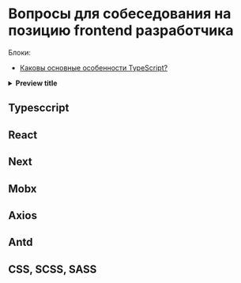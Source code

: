# Вопросы для собеседования на позицию frontend разработчика

Блоки:
 - <a href="/#Antd">Каковы основные особенности TypeScript?</a><br>

<details>
<summary><b>Preview title</b></summary>

_Markdown is valid, but add empty lines to separate from the HTML tags._

- Bullet
- Points

</details>

## Typesccript

## React

## Next

## Mobx

## Axios

## Antd

## CSS, SCSS, SASS
